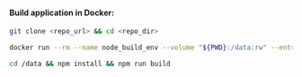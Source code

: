 #### Build application in Docker:
```bash
git clone <repo_url> && cd <repo_dir>
```
```bash
docker run --rm --name node_build_env --volume "${PWD}:/data:rw" --entrypoint "/bin/sh" -it node:18-alpine
```
```bash
cd /data && npm install && npm run build
```
